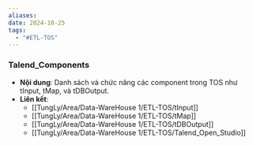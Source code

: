 ```yaml
---
aliases: 
date: 2024-10-25
tags:
  - "#ETL-TOS"
---
```


### Talend_Components
   - **Nội dung**: Danh sách và chức năng các component trong TOS như tInput, tMap, và tDBOutput.
   - **Liên kết**:
      - [[TungLy/Area/Data-WareHouse 1/ETL-TOS/tInput]]
      - [[TungLy/Area/Data-WareHouse 1/ETL-TOS/tMap]]
      - [[TungLy/Area/Data-WareHouse 1/ETL-TOS/tDBOutput]]
      - [[TungLy/Area/Data-WareHouse 1/ETL-TOS/Talend_Open_Studio]]